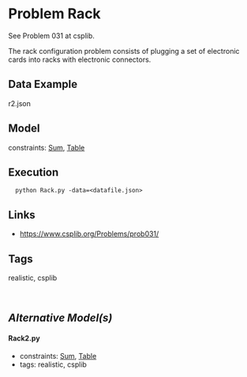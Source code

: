 # Problem Rack

See Problem 031 at csplib.

The rack configuration problem consists of plugging a set of electronic cards into racks with electronic connectors.

## Data Example
  r2.json

## Model
  constraints: [Sum](http://pycsp.org/documentation/constraints/Sum), [Table](http://pycsp.org/documentation/constraints/Table)

## Execution
```
  python Rack.py -data=<datafile.json>
```

## Links
  - https://www.csplib.org/Problems/prob031/

## Tags
  realistic, csplib

<br />

## _Alternative Model(s)_

#### Rack2.py
 - constraints: [Sum](http://pycsp.org/documentation/constraints/Sum), [Table](http://pycsp.org/documentation/constraints/Table)
 - tags: realistic, csplib
